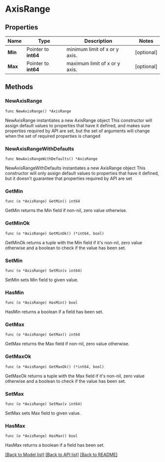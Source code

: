 # AxisRange

## Properties

Name | Type | Description | Notes
------------ | ------------- | ------------- | -------------
**Min** | Pointer to **int64** | minimum limit of x or y axis. | [optional] 
**Max** | Pointer to **int64** | maximum limit of x or y axis. | [optional] 

## Methods

### NewAxisRange

`func NewAxisRange() *AxisRange`

NewAxisRange instantiates a new AxisRange object
This constructor will assign default values to properties that have it defined,
and makes sure properties required by API are set, but the set of arguments
will change when the set of required properties is changed

### NewAxisRangeWithDefaults

`func NewAxisRangeWithDefaults() *AxisRange`

NewAxisRangeWithDefaults instantiates a new AxisRange object
This constructor will only assign default values to properties that have it defined,
but it doesn't guarantee that properties required by API are set

### GetMin

`func (o *AxisRange) GetMin() int64`

GetMin returns the Min field if non-nil, zero value otherwise.

### GetMinOk

`func (o *AxisRange) GetMinOk() (*int64, bool)`

GetMinOk returns a tuple with the Min field if it's non-nil, zero value otherwise
and a boolean to check if the value has been set.

### SetMin

`func (o *AxisRange) SetMin(v int64)`

SetMin sets Min field to given value.

### HasMin

`func (o *AxisRange) HasMin() bool`

HasMin returns a boolean if a field has been set.

### GetMax

`func (o *AxisRange) GetMax() int64`

GetMax returns the Max field if non-nil, zero value otherwise.

### GetMaxOk

`func (o *AxisRange) GetMaxOk() (*int64, bool)`

GetMaxOk returns a tuple with the Max field if it's non-nil, zero value otherwise
and a boolean to check if the value has been set.

### SetMax

`func (o *AxisRange) SetMax(v int64)`

SetMax sets Max field to given value.

### HasMax

`func (o *AxisRange) HasMax() bool`

HasMax returns a boolean if a field has been set.


[[Back to Model list]](../README.md#documentation-for-models) [[Back to API list]](../README.md#documentation-for-api-endpoints) [[Back to README]](../README.md)


